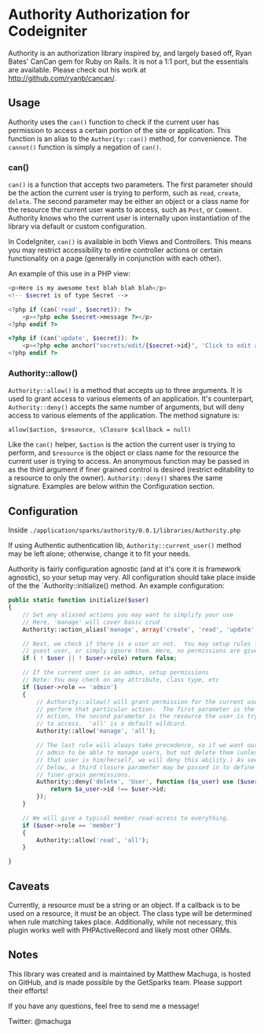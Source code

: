 Authority Authorization for Codeigniter
=======================================

Authority is an authorization library inspired by, and largely based off, Ryan
Bates' CanCan gem for Ruby on Rails.  It is not a 1:1 port, but the essentials
are available. Please check out his work at http://github.com/ryanb/cancan/.

Usage
-----

Authority uses the `can()` function to check if the current user has permission
to access a certain portion of the site or application.  This function is an 
alias to the `Authority::can()` method, for convenience.  The `cannot()` 
function is simply a negation of `can()`.

### can() ###

`can()` is a function that accepts two parameters.  The first parameter should
be the action the current user is trying to perform, such as `read`, `create`,
`delete`.  The second parameter may be either an object or a class name for the
resource the current user wants to access, such as `Post`, or `Comment`.
Authority knows who the current user is internally upon instantiation of the 
library via default or custom configuration.

In CodeIgniter, `can()` is available in both Views and Controllers.  This means
you may restrict accessibility to entire controller actions or certain functionality on a
page (generally in conjunction with each other).

An example of this use in a PHP view:

```php
<p>Here is my awesome text blah blah blah</p>
<!-- $secret is of type Secret -->

<?php if (can('read', $secret)): ?>
    <p><?php echo $secret->message ?></p>
<?php endif ?>

<?php if (can('update', $secret)): ?>
    <p><?php echo anchor("secrets/edit/{$secret->id}", 'Click to edit an awesome secret') ?></p>
<?php endif ?>
```

### Authority::allow() ###

`Authority::allow()` is a method that accepts up to three  arguments.  It is used
to grant access to various elements of an application.  It's counterpart,
`Authority::deny()` accepts the same number of arguments, but will deny access
to various elements of the application.  The method signature is:

`allow($action, $resource, \Closure $callback = null)`

Like the `can()` helper, `$action` is the action the current user is trying to
perform, and `$resource` is the object or class name for the resource the
current user is trying to access.  An anonymous function may be passed in as
the third argument if finer grained control is desired (restrict editability
to a resource to only the owner).  `Authority::deny()` shares the same
signature.  Examples are below within the Configuration section.


Configuration
-------------

Inside `./application/sparks/authority/0.0.1/libraries/Authority.php`

If using Authentic authentication lib, `Authority::current_user()` method may
be left alone; otherwise, change it to fit your needs. 

Authority is fairly configuration agnostic (and at it's core it is framework
agnostic), so your setup may very.  All configuration should take place inside
of the the `Authority::initialize() method.  An example configuration:

```php
public static function initialize($user)
{
    // Set any aliased actions you may want to simplify your use
    // Here, 'manage' will cover basic crud
    Authority::action_alias('manage', array('create', 'read', 'update', 'delete'));

    // Next, we check if there is a user or not.  You may setup rules for a
    // guest user, or simply ignore them. Here, no permissions are given.
    if ( ! $user || ! $user->role) return false;

    // If the current user is an admin, setup permissions
    // Note: You may check on any attribute, class type, etc 
    if ($user->role == 'admin')
    {
        // Authority::allow() will grant permission for the current user to
        // perform that particular action.  The first parameter is the
        // action, the second parameter is the resource the user is trying
        // to access.  'all' is a default wildcard.
        Authority::allow('manage', 'all');

        // The last rule will always take precedence, so if we want our
        // admin to be able to manage users, but not delete them (unless
        // that user is him/herself, we will deny this ability.) As seen
        // below, a third closure parameter may be passed in to define
        // finer-grain permissions.
        Authority::deny('delete', 'User', function ($a_user) use ($user) {
            return $a_user->id !== $user->id;
        });
    }

    // We will give a typical member read-access to everything.
    if ($user->role == 'member')
    {
        Authority::allow('read', 'all');
    }

}
```

Caveats
-------

Currently, a resource must be a string or an object.  If a callback is to be
used on a resource, it must be an object.  The class type will be determined
when rule matching takes place.  Additionally, while not necessary, this 
plugin works well with PHPActiveRecord and likely most other ORMs.

Notes
-----

This library was created and is maintained by Matthew Machuga, is hosted on
GitHub, and is made possible by the GetSparks team.  Please support their
efforts!

If you have any questions, feel free to send me a message!

Twitter: @machuga
